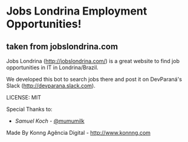 # Jobs Londrina Employment Opportunities!

## taken from jobslondrina.com

Jobs Londrina (http://jobslondrina.com/) is a great website to find job opportunities in IT in Londrina/Brazil.

We developed this bot to search jobs there and post it on DevParaná's Slack (http://devparana.slack.com).

LICENSE: MIT

Special Thanks to:

* *Samuel Koch* - [@mumumilk](https://github.com/mumumilk)


Made By Konng Agência Digital - http://www.konnng.com
